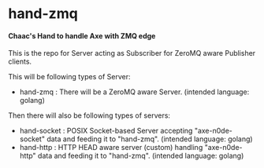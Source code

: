 hand-zmq
========

#### Chaac's Hand to handle Axe with ZMQ edge

This is the repo for Server acting as Subscriber for ZeroMQ aware Publisher clients.

This will be following types of Server:
* hand-zmq : There will be a ZeroMQ aware Server. (intended language: golang)

Then there will also be following types of servers:
* hand-socket : POSIX Socket-based Server accepting "axe-n0de-socket" data and feeding it to "hand-zmq". (intended language: golang)
* hand-http : HTTP HEAD aware server (custom) handling "axe-n0de-http" data and feeding it to "hand-zmq". (intended language: golang)


